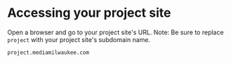 # Accessing your project site

Open a browser and go to your project site's URL. Note: Be sure to replace `project` with your project site's subdomain name.
<p><pre><code>project.mediamilwaukee.com</code></pre></p>


